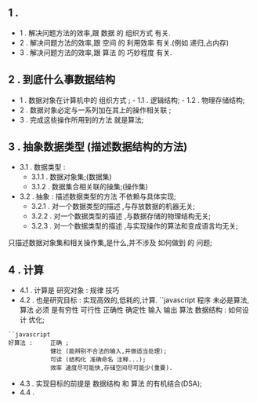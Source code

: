 ## 1 . 
- 1 . 解决问题方法的效率,跟 数据 的 组织方式 有关. 
- 2 . 解决问题方法的效率,跟 空间 的 利用效率 有关.(例如 递归,占内存)
- 3 . 解决问题方法的效率,跟 算法 的 巧妙程度 有关.

## 2 . 到底什么事数据结构
 - 1 . 数据对象在计算机中的 组织方式 ;
       - 1.1 . 逻辑结构;
       - 1.2 . 物理存储结构; 
- 2 . 数据对象必定与一系列加在其上的操作相关联 ;
- 3 . 完成这些操作所用到的方法 就是算法;

## 3 . 抽象数据类型 (描述数据结构的方法)
- 3.1 . 数据类型 :
    - 3.1.1 . 数据对象集;(数据集)
    - 3.1.2 . 数据集合相关联的操集;(操作集)
- 3.2 . 抽象 : 描述数据类型的方法 不依赖与具体实现;
    - 3.2.1 . 对一个数据类型的描述 ,与存放数据的机器无关;
    - 3.2.2 . 对一个数据类型的描述 ,与数据存储的物理结构无关;
    - 3.2.3 . 对一个数据类型的描述 ,与实现操作的算法和变成语言均无关;

只描述数据对象集和相关操作集,是什么,并不涉及  如何做到 的 问题;

## 4 . 计算
- 4.1 . 计算是 研究对象 : 规律 技巧
- 4.2 . 也是研究目标 : 实现高效的,低耗的,计算.
``javascript
程序 未必是算法, 算法 必须 是有穷性 可行性 正确性 确定性 输入 输出
算法 数据结构 : 如何设计 优化;
    
```
``javascript
好算法 :     正确 ;
            健壮 (能辨别不合法的输入,并做适当处理);
            可读 (结构化 准确命名 注释...);
            效率 速度尽可能快,存储空间尽可能少(重要).

```
- 4.3 . 实现目标的前提是 数据结构 和 算法  的有机结合(DSA);
- 4.4 . 